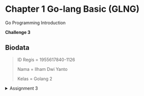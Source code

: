 # Chapter 1 Go-lang Basic (GLNG)
Go Programming Introduction

**Challenge 3**

## Biodata
> ID Regis = 1955617840-1126
> 
> Nama = Ilham Dwi Yanto
> 
> Kelas = Golang 2

<details><summary>Assignment 3</summary>
<p>

```ruby
package main

import (
	"fmt"
)

func main() {
	kalimat := "selamat malam"

	charCount := make(map[string]int)

	for _, char := range kalimat {
		charStr := string(char)
		fmt.Println(charStr)
		charCount[charStr]++
	}

	fmt.Println(charCount)
}

```
![](<Output-Challenge 3.png?raw=true>)
</p>
</details>

